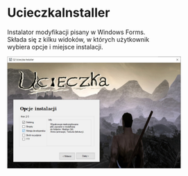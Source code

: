 # UcieczkaInstaller

Instalator modyfikacji pisany w Windows Forms.  
Składa się z kilku widoków, w których użytkownik  
wybiera opcje i miejsce instalacji.  

<img src="./screen.jpg" alt="" width="400"/>
